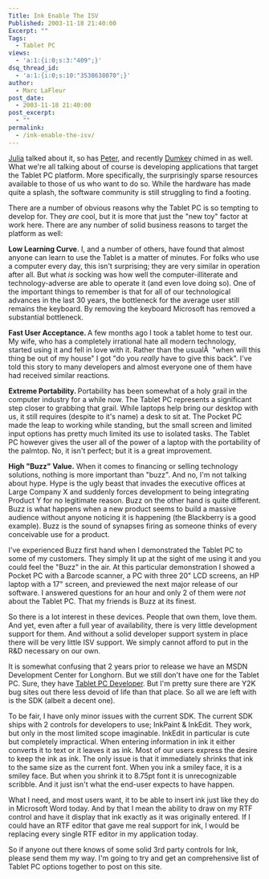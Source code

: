 ```yaml
---
Title: Ink Enable The ISV
Published: 2003-11-18 21:40:00
Excerpt: ""
Tags:
  - Tablet PC
views:
  - 'a:1:{i:0;s:3:"409";}'
dsq_thread_id:
  - 'a:1:{i:0;s:10:"3538638070";}'
author:
  - Marc LaFleur
post_date:
  - 2003-11-18 21:40:00
post_excerpt:
  - ""
permalink:
  - /ink-enable-the-isv/
---
```

<p><a href="http://weblogs.asp.net/jlerman/posts/32396.aspx" target=_blank>Julia</a> talked about it, so has <a href="http://kstati.com/tabula/posts/775.aspx" target=_blank>Peter</a>, and recently <a href="http://blog.monstuff.com/archives/000105.html" target=_blank>Dumkey</a> chimed in as well. What we're all talking about of course is developing applications that target the Tablet PC platform. More specifically, the surprisingly sparse resources available to those of us who want to do so. While the hardware has made quite a splash, the software community is still struggling to find a footing.</p>
<p>There are a number of obvious reasons why the Tablet PC is so tempting to develop for. They <i>are</i> cool, but it is more that just the "new toy" factor at work here. There are any number of solid business reasons to target the platform as well:</p>
<p><b>Low Learning Curve</b>. I, and a number of others, have found that almost anyone can learn to use the Tablet is a matter of minutes. For folks who use a computer every day, this isn't surprising; they are very similar in operation after all. But what <i>is</i> socking was how well the computer-illiterate and technology-adverse are able to operate it (and even love doing so). One of the important things to remember is that for all of our technological advances in the last 30 years, the bottleneck for the average user still remains the keyboard. By removing the keyboard Microsoft has removed a substantial bottleneck. </p>
<p><b>Fast User Acceptance. </b>A few months ago I took a tablet home to test our. My wife, who has a completely irrational hate all modern technology, started using it and fell in love with it. Rather than the usualÂ  "when will this thing be out of my house" I got "do you <i>really</i> have to give this back". I've told this story to many developers and almost everyone one of them have had received similar reactions.</p>
<p><b>Extreme Portability. </b>Portability has been somewhat of a holy grail in the computer industry for a while now. The Tablet PC represents a significant step closer to grabbing that grail. While laptops help bring our desktop with us, it still requires (despite to it's name) a desk to sit at. The Pocket PC made the leap to working while standing, but the small screen and limited input options has pretty much limited its use to isolated tasks. The Tablet PC however gives the user all of the power of a laptop with the portability of the palmtop. No, it isn't perfect; but it is a great improvement.</p>
<p><b>High "Buzz" Value.</b> When it comes to financing or selling technology solutions, nothing is more important than "buzz". And no, I'm not talking about hype. Hype is the ugly beast that invades the executive offices at Large Company X and suddenly forces development to being integrating Product Y for no legitimate reason. Buzz on the other hand is quite different. Buzz is what happens when a new product seems to build a massive audience without anyone noticing it is happening (the Blackberry is a good example). Buzz is the sound of synapses firing as someone thinks of every conceivable use for a product.</p>
<p>I've experienced Buzz first hand when I demonstrated the Tablet PC to some of my customers. They simply lit up at the sight of me using it and you could feel the "Buzz" in the air. At this particular demonstration I showed a Pocket PC with a Barcode scanner, a PC with three 20" LCD screens, an HP laptop with a 17" screen, and previewed the next major release of our software. I answered questions for an hour and only 2 of them were <i>not </i>about the Tablet PC. That my friends is Buzz at its finest.</p>
<p>So there is a lot interest in these devices. People that own them, love them. And yet, even after a full year of availability, there is very little development support for them. And without a solid developer support system in place there will be very little ISV support. We simply cannot afford to put in the R&D necessary on our own. </p>
<p>It is somewhat confusing that 2 years prior to release we have an MSDN Development Center for Longhorn. But we still don't have one for the Tablet PC. Sure, they have <a href="http://www.tabletpcdeveloper.com./" target=_top>Tablet PC Developer</a>. But I'm pretty sure there are Y2K bug sites out there less devoid of life than that place. So all we are left with is the SDK (albeit a decent one).</p>
<p>To be fair, I have only minor issues with the current SDK. The current SDK ships with 2 controls for developers to use; InkPaint & InkEdit. They work, but only in the most limited scope imaginable. InkEdit in particular is cute but completely impractical. When entering information in ink it either converts it to text or it leaves it as ink. Most of our users express the desire to keep the ink as ink. The only issue is that it immediately shrinks that ink to the same size as the current font. When you ink a smiley face, it is a smiley face. But when you shrink it to 8.75pt font it is unrecognizable scribble. And it just isn't what the end-user expects to have happen.</p>
<p>What I need, and most users want, it to be able to insert ink just like they do in Microsoft Word today. And by that I mean the ability to draw on my RTF control and have it display that ink exactly as it was originally entered. If I could have an RTF editor that gave me real support for ink, I would be replacing every single RTF editor in my application today.</p>
<p>So if anyone out there knows of some solid 3rd party controls for Ink, please send them my way. I'm going to try and get an comprehensive list of Tablet PC options together to post on this site. </p>